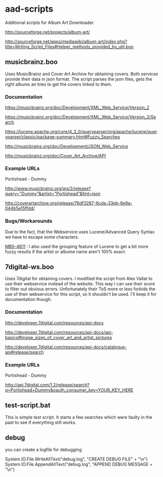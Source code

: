 aad-scripts
===========
Additional scripts for Album Art Downloader.

http://sourceforge.net/projects/album-art/

http://sourceforge.net/apps/mediawiki/album-art/index.php?title=Writing_Script_Files#Helper_methods_provided_by_util.boo


musicbrainz.boo
--------
Uses MusicBrainz and Cover Art Archive for obtaining covers. Both services provide their data in json format. The script parses the json files, gets the right albums an tries to get the covers linked to them.

### Documentation
https://musicbrainz.org/doc/Development/XML_Web_Service/Version_2

https://musicbrainz.org/doc/Development/XML_Web_Service/Version_2/Search

https://lucene.apache.org/core/4_3_0/queryparser/org/apache/lucene/queryparser/classic/package-summary.html#Fuzzy_Searches

http://musicbrainz.org/doc/Development/JSON_Web_Service

http://musicbrainz.org/doc/Cover_Art_Archive/API

### Example URLs
Portishead - Dummy

http://www.musicbrainz.org/ws/2/release?query="Dummy"&artist="Portishead"&fmt=json

http://coverartarchive.org/release/76df3287-6cda-33eb-8e9a-044b5e15ffdd/

### Bugs/Workarounds
Due to the fact, that the Webservice uses Lucene/Advanced Query Syntax we have to escape some characters.

[MBS-4611](http://tickets.musicbrainz.org/browse/MBS-4611) : I also used the grouping feature of Lucene to get a bit more fuzzy results if the artist or albume name aren't 100% exact.


7digital-ws.boo
--------
Uses 7digital for obtaining covers. I modified the script from Alex Vallat to use their webservice instead of the website. This way I can use their score to filter out obvious errors.
Unfortunately their ToS more or less forbids the use of their webservice for this script, so it shouldn't be used. I'll keep it for documentation though.

### Documentation
http://developer.7digital.com/resources/api-docs

http://developer.7digital.com/resources/api-docs/api-basics#Image_sizes_of_cover_art_and_artist_pictures

http://developer.7digital.com/resources/api-docs/catalogue-api#release/search

### Example URLs
Portishead - Dummy

http://api.7digital.com/1.2/release/search?q=Portishead+Dummy&oauth_consumer_key=YOUR_KEY_HERE


test-script.bat
--------
This is simple test script. It starts a few searches which were faulty in the past to see if everything still works.


debug
--------
you can create a logfile for debugging

System.IO.File.WriteAllText("debug.log", "CREATE DEBUG FILE" + "\n")
System.IO.File.AppendAllText("debug.log", "APPEND DEBUG MESSAGE + "\n")